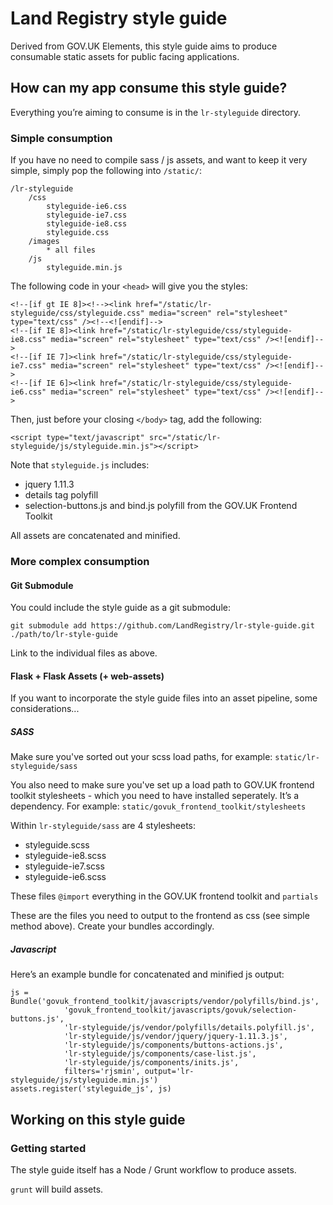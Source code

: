 # Land Registry style guide

Derived from GOV.UK Elements, this style guide aims to produce consumable static assets
 for public facing applications.

## How can my app consume this style guide?

Everything you’re aiming to consume is in the ```lr-styleguide``` directory.

### Simple consumption

If you have no need to compile sass / js assets, and want to keep it very simple,
simply pop the following into ```/static/```:

```
/lr-styleguide
    /css
        styleguide-ie6.css
        styleguide-ie7.css
        styleguide-ie8.css
        styleguide.css
    /images
        * all files
    /js
        styleguide.min.js
```

The following code in your ```<head>``` will give you the styles:

```
<!--[if gt IE 8]><!--><link href="/static/lr-styleguide/css/styleguide.css" media="screen" rel="stylesheet" type="text/css" /><!--<![endif]-->
<!--[if IE 8]><link href="/static/lr-styleguide/css/styleguide-ie8.css" media="screen" rel="stylesheet" type="text/css" /><![endif]-->
<!--[if IE 7]><link href="/static/lr-styleguide/css/styleguide-ie7.css" media="screen" rel="stylesheet" type="text/css" /><![endif]-->
<!--[if IE 6]><link href="/static/lr-styleguide/css/styleguide-ie6.css" media="screen" rel="stylesheet" type="text/css" /><![endif]-->
```

Then, just before your closing ```</body>``` tag, add the following:
```
<script type="text/javascript" src="/static/lr-styleguide/js/styleguide.min.js"></script>
```
Note that ```styleguide.js``` includes:

* jquery 1.11.3
* details tag polyfill
* selection-buttons.js and bind.js polyfill from the GOV.UK Frontend Toolkit

All assets are concatenated and minified.

### More complex consumption

#### Git Submodule

You could include the style guide as a git submodule:

```git submodule add https://github.com/LandRegistry/lr-style-guide.git ./path/to/lr-style-guide```

Link to the individual files as above.

#### Flask + Flask Assets (+ web-assets)

If you want to incorporate the style guide files into an asset pipeline, some considerations...

##### SASS

Make sure you've sorted out your scss load paths, for example: ```static/lr-styleguide/sass```

You also need to make sure you've set up a load path to GOV.UK frontend toolkit stylesheets - which you need to have installed seperately. It’s a dependency. For example: ```static/govuk_frontend_toolkit/stylesheets```

Within ```lr-styleguide/sass``` are 4 stylesheets:

* styleguide.scss
* styleguide-ie8.scss
* styleguide-ie7.scss
* styleguide-ie6.scss

These files ```@import``` everything in the GOV.UK frontend toolkit and ```partials```

These are the files you need to output to the frontend as css (see simple method above). Create your bundles accordingly.

##### Javascript

Here’s an example bundle for concatenated and minified js output:

```
js = Bundle('govuk_frontend_toolkit/javascripts/vendor/polyfills/bind.js',
            'govuk_frontend_toolkit/javascripts/govuk/selection-buttons.js',
            'lr-styleguide/js/vendor/polyfills/details.polyfill.js',
            'lr-styleguide/js/vendor/jquery/jquery-1.11.3.js',
            'lr-styleguide/js/components/buttons-actions.js',
            'lr-styleguide/js/components/case-list.js',
            'lr-styleguide/js/components/inits.js',
            filters='rjsmin', output='lr-styleguide/js/styleguide.min.js')
assets.register('styleguide_js', js)
```

## Working on this style guide

### Getting started

The style guide itself has a Node / Grunt workflow to produce assets.

```grunt``` will build assets.
